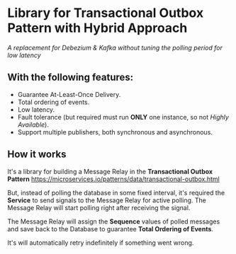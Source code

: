 # Library for Transactional Outbox Pattern with Hybrid Approach
*A replacement for Debezium & Kafka without tuning the polling period for low latency*

## With the following features:
* Guarantee At-Least-Once Delivery.
* Total ordering of events.
* Low latency.
* Fault tolerance (but required must run **ONLY** one instance, so not *Highly Available*).
* Support multiple publishers, both synchronous and asynchronous.

## How it works
It's a library for building a Message Relay in the
**Transactional Outbox Pattern**
https://microservices.io/patterns/data/transactional-outbox.html

But, instead of polling the database in some fixed interval,
it's required the **Service** to send signals to the Message Relay for
active polling. The Message Relay will start polling right after receiving the signal.

The Message Relay will assign the **Sequence** values of
polled messages and save back to the Database to guarantee **Total Ordering of Events**.

It's will automatically retry indefinitely if something went wrong.